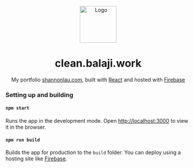 <div align="center">
  <img alt="Logo" src=https://ftp.jfag.in/0:/icons/b.w.png" width="100" />
</div>
<h1 align="center">
  clean.balaji.work
</h1>

<p align="center">
  My portfolio <a href="https://balaji.work" target="_blank">shannonlau.com</a>, built with <a href="https://reactjs.org/" target="_blank">React</a> and hosted with <a href="https://firebase.google.com/" target="_blank">Firebase</a>
</p>

### Setting up and building

#### `npm start`

Runs the app in the development mode. Open [http://localhost:3000](http://localhost:3000) to view it in the browser.

#### `npm run build`

Builds the app for production to the `build` folder. You can deploy using a hosting site like <a href="https://firebase.google.com/" target="_blank">Firebase</a>.

